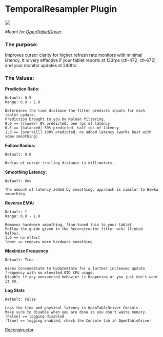 # TemporalResampler Plugin

[![](https://img.shields.io/github/downloads/shmkle/TemporalResampler/total.svg)](https://github.com/shmkle/TemporalResampler/releases/latest)

*Meant for [OpenTabletDriver](https://github.com/OpenTabletDriver/OpenTabletDriver)*


### The purpose:
Improves cursor clarity for higher refresh rate monitors with minimal latency. It is very effective if your tablet reports at 133rps (ctl-472, ctl-672) and your monitor updates at 240hz.

### The Values:

**Prediction Ratio:**

    Default: 0.5
    Range: 0.0 - 1.0

    Determines the time distance the filter predicts inputs for each tablet update.
    Prediction brought to you by Kalman filtering.
    0.0 == [slower] 0% predicted, one rps of latency
    0.5 == [balanced] 50% predicted, half rps of latency
    1.0 == [overkill] 100% predicted, no added latency (works best with some smoothing)


**Follow Radius:** 

    Default: 0.0
    
    Radius of cursor trailing distance in millimeters.


**Smoothing Latency:** 

    Default: 0ms

    The amount of latency added by smoothing, approach is similar to Hawku smoothing.

    
**Reverse EMA:** 

    Default: 1
    Range: 0.0 - 1.0
    
    Removes hardware smoothing, fine-tuned this to your tablet. 
    Follow the guide given in the Reconstructor filter wiki (linked below). 
    1.0 == no effect
    lower == removes more hardware smoothing


**Maximize Frequency**

    Default: True

    Wires ConsumeState to UpdateState for a further increased update frequency with no elevated OTD CPU usage.
    Disable if any unexpected behavior is happening or you just don't want it on.
    
**Log Stats**

    Default: False

    Logs the time and physical latency in OpenTableDriver Console.
    Make sure to disable when you are done so you don't waste memory.
    [False] == logging disabled
    [True] == logging enabled, check the Console tab in OpenTableDriver

[Reconstructor](https://github.com/X9VoiD/VoiDPlugins/wiki/Reconstructor)
